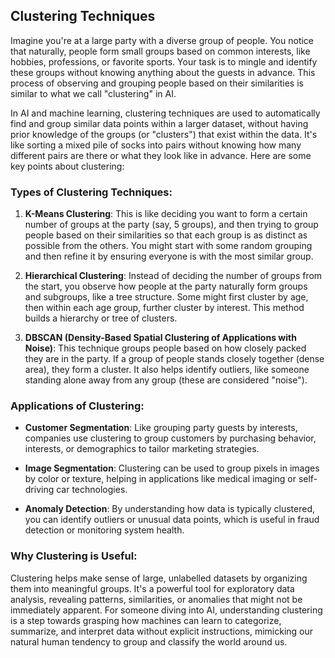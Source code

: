 ## Clustering Techniques

Imagine you're at a large party with a diverse group of people. You notice that naturally, people form small groups based on common interests, like hobbies, professions, or favorite sports. Your task is to mingle and identify these groups without knowing anything about the guests in advance. This process of observing and grouping people based on their similarities is similar to what we call "clustering" in AI.

In AI and machine learning, clustering techniques are used to automatically find and group similar data points within a larger dataset, without having prior knowledge of the groups (or "clusters") that exist within the data. It's like sorting a mixed pile of socks into pairs without knowing how many different pairs are there or what they look like in advance. Here are some key points about clustering:

### Types of Clustering Techniques:

1. **K-Means Clustering**: This is like deciding you want to form a certain number of groups at the party (say, 5 groups), and then trying to group people based on their similarities so that each group is as distinct as possible from the others. You might start with some random grouping and then refine it by ensuring everyone is with the most similar group.

2. **Hierarchical Clustering**: Instead of deciding the number of groups from the start, you observe how people at the party naturally form groups and subgroups, like a tree structure. Some might first cluster by age, then within each age group, further cluster by interest. This method builds a hierarchy or tree of clusters.

3. **DBSCAN (Density-Based Spatial Clustering of Applications with Noise)**: This technique groups people based on how closely packed they are in the party. If a group of people stands closely together (dense area), they form a cluster. It also helps identify outliers, like someone standing alone away from any group (these are considered "noise").

### Applications of Clustering:

- **Customer Segmentation**: Like grouping party guests by interests, companies use clustering to group customers by purchasing behavior, interests, or demographics to tailor marketing strategies.

- **Image Segmentation**: Clustering can be used to group pixels in images by color or texture, helping in applications like medical imaging or self-driving car technologies.

- **Anomaly Detection**: By understanding how data is typically clustered, you can identify outliers or unusual data points, which is useful in fraud detection or monitoring system health.

### Why Clustering is Useful:

Clustering helps make sense of large, unlabelled datasets by organizing them into meaningful groups. It's a powerful tool for exploratory data analysis, revealing patterns, similarities, or anomalies that might not be immediately apparent. For someone diving into AI, understanding clustering is a step towards grasping how machines can learn to categorize, summarize, and interpret data without explicit instructions, mimicking our natural human tendency to group and classify the world around us.
